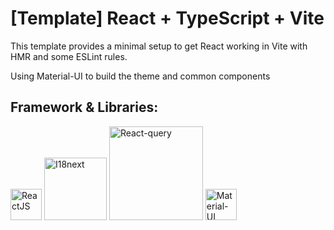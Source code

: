 # [Template] React + TypeScript + Vite

This template provides a minimal setup to get React working in Vite with HMR and some ESLint rules.

Using Material-UI to build the theme and common components

## Framework & Libraries:

<img src="https://js.devexpress.com/Content/Images/Frameworks/React.png" width="50" title="ReactJS">

<img src="https://cdn.icon-icons.com/icons2/2699/PNG/512/inext_logo_icon_170003.png" width="100" title="I18next">

<img src="https://quoininc.com/media_files/quoin/the-lab/react%20query%20with%20logo.svg" width="150" title="React-query">

<img src="https://mui.com/static/logo.png" width="50" title="Material-UI">

